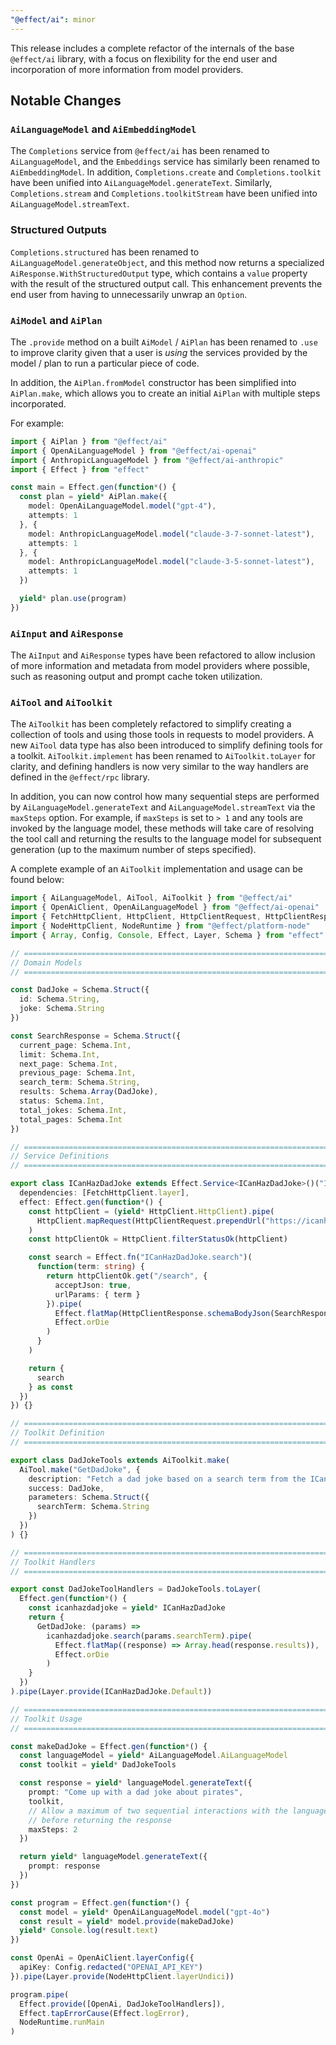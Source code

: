 ```yaml
---
"@effect/ai": minor
---
```


This release includes a complete refactor of the internals of the base `@effect/ai` library, with a focus on flexibility for the end user and incorporation of more information from model providers.

## Notable Changes

### `AiLanguageModel` and `AiEmbeddingModel`

The `Completions` service from `@effect/ai` has been renamed to `AiLanguageModel`, and the `Embeddings` service has similarly been renamed to `AiEmbeddingModel`. In addition, `Completions.create` and `Completions.toolkit` have been unified into `AiLanguageModel.generateText`. Similarly, `Completions.stream` and `Completions.toolkitStream` have been unified into `AiLanguageModel.streamText`.

### Structured Outputs

`Completions.structured` has been renamed to `AiLanguageModel.generateObject`, and this method now returns a specialized `AiResponse.WithStructuredOutput` type, which contains a `value` property with the result of the structured output call. This enhancement prevents the end user from having to unnecessarily unwrap an `Option`.

### `AiModel` and `AiPlan`

The `.provide` method on a built `AiModel` / `AiPlan` has been renamed to `.use` to improve clarity given that a user is _using_ the services provided by the model / plan to run a particular piece of code.

In addition, the `AiPlan.fromModel` constructor has been simplified into `AiPlan.make`, which allows you to create an initial `AiPlan` with multiple steps incorporated.

For example:

```ts
import { AiPlan } from "@effect/ai"
import { OpenAiLanguageModel } from "@effect/ai-openai"
import { AnthropicLanguageModel } from "@effect/ai-anthropic"
import { Effect } from "effect"

const main = Effect.gen(function*() {
  const plan = yield* AiPlan.make({
    model: OpenAiLanguageModel.model("gpt-4"),
    attempts: 1
  }, {
    model: AnthropicLanguageModel.model("claude-3-7-sonnet-latest"),
    attempts: 1
  }, {
    model: AnthropicLanguageModel.model("claude-3-5-sonnet-latest"),
    attempts: 1
  })

  yield* plan.use(program)
})
```

### `AiInput` and `AiResponse`

The `AiInput` and `AiResponse` types have been refactored to allow inclusion of more information and metadata from model providers where possible, such as reasoning output and prompt cache token utilization.

### `AiTool` and `AiToolkit`

The `AiToolkit` has been completely refactored to simplify creating a collection of tools and using those tools in requests to model providers. A new `AiTool` data type has also been introduced to simplify defining tools for a toolkit. `AiToolkit.implement` has been renamed to `AiToolkit.toLayer` for clarity, and defining handlers is now very similar to the way handlers are defined in the `@effect/rpc` library.

In addition, you can now control how many sequential steps are performed by `AiLanguageModel.generateText` and `AiLanguageModel.streamText` via the `maxSteps` option. For example, if `maxSteps` is set to `> 1` and any tools are invoked by the language model, these methods will take care of resolving the tool call and returning the results to the language model for subsequent generation (up to the maximum number of steps specified).

A complete example of an `AiToolkit` implementation and usage can be found below:


```ts
import { AiLanguageModel, AiTool, AiToolkit } from "@effect/ai"
import { OpenAiClient, OpenAiLanguageModel } from "@effect/ai-openai"
import { FetchHttpClient, HttpClient, HttpClientRequest, HttpClientResponse } from "@effect/platform"
import { NodeHttpClient, NodeRuntime } from "@effect/platform-node"
import { Array, Config, Console, Effect, Layer, Schema } from "effect"

// =============================================================================
// Domain Models 
// =============================================================================

const DadJoke = Schema.Struct({
  id: Schema.String,
  joke: Schema.String
})

const SearchResponse = Schema.Struct({
  current_page: Schema.Int,
  limit: Schema.Int,
  next_page: Schema.Int,
  previous_page: Schema.Int,
  search_term: Schema.String,
  results: Schema.Array(DadJoke),
  status: Schema.Int,
  total_jokes: Schema.Int,
  total_pages: Schema.Int
})

// =============================================================================
// Service Definitions 
// =============================================================================

export class ICanHazDadJoke extends Effect.Service<ICanHazDadJoke>()("ICanHazDadJoke", {
  dependencies: [FetchHttpClient.layer],
  effect: Effect.gen(function*() {
    const httpClient = (yield* HttpClient.HttpClient).pipe(
      HttpClient.mapRequest(HttpClientRequest.prependUrl("https://icanhazdadjoke.com"))
    )
    const httpClientOk = HttpClient.filterStatusOk(httpClient)

    const search = Effect.fn("ICanHazDadJoke.search")(
      function(term: string) {
        return httpClientOk.get("/search", {
          acceptJson: true,
          urlParams: { term }
        }).pipe(
          Effect.flatMap(HttpClientResponse.schemaBodyJson(SearchResponse)),
          Effect.orDie
        )
      }
    )

    return {
      search
    } as const
  })
}) {}

// =============================================================================
// Toolkit Definition
// =============================================================================

export class DadJokeTools extends AiToolkit.make(
  AiTool.make("GetDadJoke", {
    description: "Fetch a dad joke based on a search term from the ICanHazDadJoke API",
    success: DadJoke,
    parameters: Schema.Struct({
      searchTerm: Schema.String
    })
  })
) {}

// =============================================================================
// Toolkit Handlers
// =============================================================================

export const DadJokeToolHandlers = DadJokeTools.toLayer(
  Effect.gen(function*() {
    const icanhazdadjoke = yield* ICanHazDadJoke
    return {
      GetDadJoke: (params) =>
        icanhazdadjoke.search(params.searchTerm).pipe(
          Effect.flatMap((response) => Array.head(response.results)),
          Effect.orDie
        )
    }
  })
).pipe(Layer.provide(ICanHazDadJoke.Default))

// =============================================================================
// Toolkit Usage
// =============================================================================

const makeDadJoke = Effect.gen(function*() {
  const languageModel = yield* AiLanguageModel.AiLanguageModel
  const toolkit = yield* DadJokeTools

  const response = yield* languageModel.generateText({
    prompt: "Come up with a dad joke about pirates",
    toolkit,
    // Allow a maximum of two sequential interactions with the language model
    // before returning the response
    maxSteps: 2
  })

  return yield* languageModel.generateText({
    prompt: response
  })
})

const program = Effect.gen(function*() {
  const model = yield* OpenAiLanguageModel.model("gpt-4o")
  const result = yield* model.provide(makeDadJoke)
  yield* Console.log(result.text)
})

const OpenAi = OpenAiClient.layerConfig({
  apiKey: Config.redacted("OPENAI_API_KEY")
}).pipe(Layer.provide(NodeHttpClient.layerUndici))

program.pipe(
  Effect.provide([OpenAi, DadJokeToolHandlers]),
  Effect.tapErrorCause(Effect.logError),
  NodeRuntime.runMain
)
```

